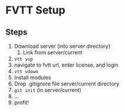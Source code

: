 # FVTT Setup

## Steps

1. Download server (into server directory)
    1. Link from server/current
1. `vtt vup`
1. navigate to fvtt url, enter license, and login
1. `vtt vdown`
1. Install modules
1. Drop .gitignore file server/current directory
1. `git init` (in server/current)
1. ...
1. profit!

